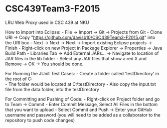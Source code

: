 # CSC439Team3-F2015
LRU Web Proxy used in CSC 439 at NKU

How to import into Eclipse:
	- File -> Import -> Git -> Projects from Git
	- Clone URI -> Copy "https://github.com/davisb10/CSC439Team3-F2015.git" into the URI box
	- Next -> Next -> Next -> Import existing Eclipse projects -> Finish
	- Right-click on new Project in Package Explorer -> Properties -> Java Build Path
	- Libraries Tab -> Add External JARs... -> Navigate to location of JAR files in the lib folder
	- Select any JAR files that show a red X and Remove -> OK -> You should be done.

For Running the JUnit Test Cases:
	- Create a folder called 'testDirectory' in the root of C:\
	- The folder would be located at C:\testDirectory
	- Also copy the input.txt file from the data folder, into the testDirectory
	
For Committing and Pushing of Code:
	- Right-click on Project folder and go to Team -> Commit
	- Enter Commit Message, Select All Files in the bottom that you want to upload
	- Select Commit and Push -> Enter your GitHub username and password (you will need to be added as a 
			collaborator to the repository to push code changes)
	
